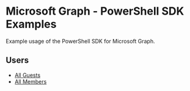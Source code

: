 # Microsoft Graph - PowerShell SDK Examples

Example usage of the PowerShell SDK for Microsoft Graph.

## Users

- [All Guests](users/Guests.ps1)
- [All Members](users/Members.ps1)